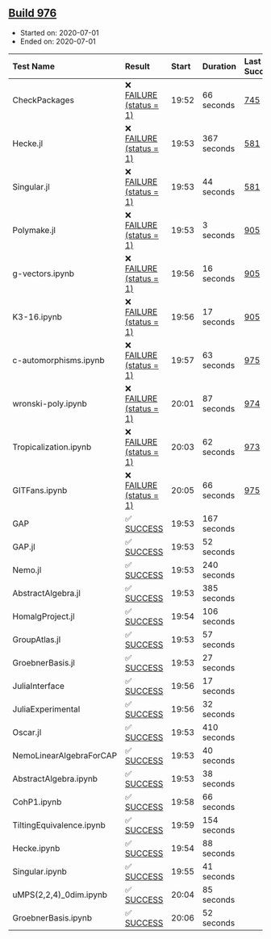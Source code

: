 ## [Build 976](https://oscarci.mathematik.uni-kl.de/job/oscar-julia-1.4/976/)

* Started on: 2020-07-01
* Ended on: 2020-07-01

| Test Name    | Result | Start | Duration | Last Success | First Failure |
|:-------------|:-------|:------|:---------|:-------------|:--------------|
| CheckPackages | ❌ [FAILURE (status = 1)](https://oscarci.mathematik.uni-kl.de/job/oscar-julia-1.4/976/artifact/logs/build-976/CheckPackages.log) | 19:52 | 66 seconds | [745](https://oscarci.mathematik.uni-kl.de/job/oscar-julia-1.4/745/) | [746](https://oscarci.mathematik.uni-kl.de/job/oscar-julia-1.4/746/) |
| Hecke.jl | ❌ [FAILURE (status = 1)](https://oscarci.mathematik.uni-kl.de/job/oscar-julia-1.4/976/artifact/logs/build-976/Hecke.jl.log) | 19:53 | 367 seconds | [581](https://oscarci.mathematik.uni-kl.de/job/oscar-julia-1.4/581/) | [582](https://oscarci.mathematik.uni-kl.de/job/oscar-julia-1.4/582/) |
| Singular.jl | ❌ [FAILURE (status = 1)](https://oscarci.mathematik.uni-kl.de/job/oscar-julia-1.4/976/artifact/logs/build-976/Singular.jl.log) | 19:53 | 44 seconds | [581](https://oscarci.mathematik.uni-kl.de/job/oscar-julia-1.4/581/) | [582](https://oscarci.mathematik.uni-kl.de/job/oscar-julia-1.4/582/) |
| Polymake.jl | ❌ [FAILURE (status = 1)](https://oscarci.mathematik.uni-kl.de/job/oscar-julia-1.4/976/artifact/logs/build-976/Polymake.jl.log) | 19:53 | 3 seconds | [905](https://oscarci.mathematik.uni-kl.de/job/oscar-julia-1.4/905/) | [907](https://oscarci.mathematik.uni-kl.de/job/oscar-julia-1.4/907/) |
| g-vectors.ipynb | ❌ [FAILURE (status = 1)](https://oscarci.mathematik.uni-kl.de/job/oscar-julia-1.4/976/artifact/logs/build-976/g-vectors.ipynb.log) | 19:56 | 16 seconds | [905](https://oscarci.mathematik.uni-kl.de/job/oscar-julia-1.4/905/) | [907](https://oscarci.mathematik.uni-kl.de/job/oscar-julia-1.4/907/) |
| K3-16.ipynb | ❌ [FAILURE (status = 1)](https://oscarci.mathematik.uni-kl.de/job/oscar-julia-1.4/976/artifact/logs/build-976/K3-16.ipynb.log) | 19:56 | 17 seconds | [905](https://oscarci.mathematik.uni-kl.de/job/oscar-julia-1.4/905/) | [907](https://oscarci.mathematik.uni-kl.de/job/oscar-julia-1.4/907/) |
| c-automorphisms.ipynb | ❌ [FAILURE (status = 1)](https://oscarci.mathematik.uni-kl.de/job/oscar-julia-1.4/976/artifact/logs/build-976/c-automorphisms.ipynb.log) | 19:57 | 63 seconds | [975](https://oscarci.mathematik.uni-kl.de/job/oscar-julia-1.4/975/) | [976](https://oscarci.mathematik.uni-kl.de/job/oscar-julia-1.4/976/) |
| wronski-poly.ipynb | ❌ [FAILURE (status = 1)](https://oscarci.mathematik.uni-kl.de/job/oscar-julia-1.4/976/artifact/logs/build-976/wronski-poly.ipynb.log) | 20:01 | 87 seconds | [974](https://oscarci.mathematik.uni-kl.de/job/oscar-julia-1.4/974/) | [975](https://oscarci.mathematik.uni-kl.de/job/oscar-julia-1.4/975/) |
| Tropicalization.ipynb | ❌ [FAILURE (status = 1)](https://oscarci.mathematik.uni-kl.de/job/oscar-julia-1.4/976/artifact/logs/build-976/Tropicalization.ipynb.log) | 20:03 | 62 seconds | [973](https://oscarci.mathematik.uni-kl.de/job/oscar-julia-1.4/973/) | [974](https://oscarci.mathematik.uni-kl.de/job/oscar-julia-1.4/974/) |
| GITFans.ipynb | ❌ [FAILURE (status = 1)](https://oscarci.mathematik.uni-kl.de/job/oscar-julia-1.4/976/artifact/logs/build-976/GITFans.ipynb.log) | 20:05 | 66 seconds | [975](https://oscarci.mathematik.uni-kl.de/job/oscar-julia-1.4/975/) | [976](https://oscarci.mathematik.uni-kl.de/job/oscar-julia-1.4/976/) |
| GAP | ✅ [SUCCESS](https://oscarci.mathematik.uni-kl.de/job/oscar-julia-1.4/976/artifact/logs/build-976/GAP.log) | 19:53 | 167 seconds |  |  |
| GAP.jl | ✅ [SUCCESS](https://oscarci.mathematik.uni-kl.de/job/oscar-julia-1.4/976/artifact/logs/build-976/GAP.jl.log) | 19:53 | 52 seconds |  |  |
| Nemo.jl | ✅ [SUCCESS](https://oscarci.mathematik.uni-kl.de/job/oscar-julia-1.4/976/artifact/logs/build-976/Nemo.jl.log) | 19:53 | 240 seconds |  |  |
| AbstractAlgebra.jl | ✅ [SUCCESS](https://oscarci.mathematik.uni-kl.de/job/oscar-julia-1.4/976/artifact/logs/build-976/AbstractAlgebra.jl.log) | 19:53 | 385 seconds |  |  |
| HomalgProject.jl | ✅ [SUCCESS](https://oscarci.mathematik.uni-kl.de/job/oscar-julia-1.4/976/artifact/logs/build-976/HomalgProject.jl.log) | 19:54 | 106 seconds |  |  |
| GroupAtlas.jl | ✅ [SUCCESS](https://oscarci.mathematik.uni-kl.de/job/oscar-julia-1.4/976/artifact/logs/build-976/GroupAtlas.jl.log) | 19:53 | 57 seconds |  |  |
| GroebnerBasis.jl | ✅ [SUCCESS](https://oscarci.mathematik.uni-kl.de/job/oscar-julia-1.4/976/artifact/logs/build-976/GroebnerBasis.jl.log) | 19:53 | 27 seconds |  |  |
| JuliaInterface | ✅ [SUCCESS](https://oscarci.mathematik.uni-kl.de/job/oscar-julia-1.4/976/artifact/logs/build-976/JuliaInterface.log) | 19:56 | 17 seconds |  |  |
| JuliaExperimental | ✅ [SUCCESS](https://oscarci.mathematik.uni-kl.de/job/oscar-julia-1.4/976/artifact/logs/build-976/JuliaExperimental.log) | 19:56 | 32 seconds |  |  |
| Oscar.jl | ✅ [SUCCESS](https://oscarci.mathematik.uni-kl.de/job/oscar-julia-1.4/976/artifact/logs/build-976/Oscar.jl.log) | 19:53 | 410 seconds |  |  |
| NemoLinearAlgebraForCAP | ✅ [SUCCESS](https://oscarci.mathematik.uni-kl.de/job/oscar-julia-1.4/976/artifact/logs/build-976/NemoLinearAlgebraForCAP.log) | 19:53 | 40 seconds |  |  |
| AbstractAlgebra.ipynb | ✅ [SUCCESS](https://oscarci.mathematik.uni-kl.de/job/oscar-julia-1.4/976/artifact/logs/build-976/AbstractAlgebra.ipynb.log) | 19:53 | 38 seconds |  |  |
| CohP1.ipynb | ✅ [SUCCESS](https://oscarci.mathematik.uni-kl.de/job/oscar-julia-1.4/976/artifact/logs/build-976/CohP1.ipynb.log) | 19:58 | 66 seconds |  |  |
| TiltingEquivalence.ipynb | ✅ [SUCCESS](https://oscarci.mathematik.uni-kl.de/job/oscar-julia-1.4/976/artifact/logs/build-976/TiltingEquivalence.ipynb.log) | 19:59 | 154 seconds |  |  |
| Hecke.ipynb | ✅ [SUCCESS](https://oscarci.mathematik.uni-kl.de/job/oscar-julia-1.4/976/artifact/logs/build-976/Hecke.ipynb.log) | 19:54 | 88 seconds |  |  |
| Singular.ipynb | ✅ [SUCCESS](https://oscarci.mathematik.uni-kl.de/job/oscar-julia-1.4/976/artifact/logs/build-976/Singular.ipynb.log) | 19:55 | 41 seconds |  |  |
| uMPS(2,2,4)_0dim.ipynb | ✅ [SUCCESS](https://oscarci.mathematik.uni-kl.de/job/oscar-julia-1.4/976/artifact/logs/build-976/uMPS-2-2-4-_0dim.ipynb.log) | 20:04 | 85 seconds |  |  |
| GroebnerBasis.ipynb | ✅ [SUCCESS](https://oscarci.mathematik.uni-kl.de/job/oscar-julia-1.4/976/artifact/logs/build-976/GroebnerBasis.ipynb.log) | 20:06 | 52 seconds |  |  |
